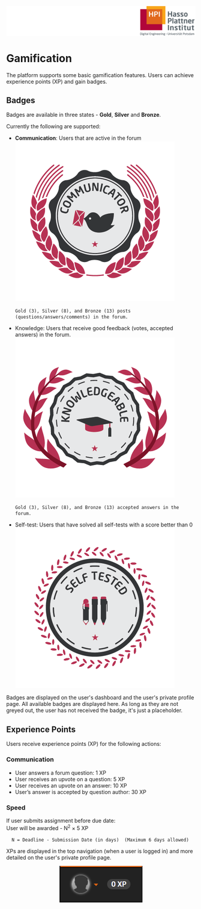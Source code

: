 ![HPI Logo](img/HPI_Logo.png)

# Gamification

The platform supports some basic gamification features. Users can achieve experience points (XP) and gain badges.

## Badges  

Badges are available in three states - **Gold**, **Silver** and **Bronze**.  

Currently the following are supported:

- **Communication**: Users that are active in the forum
![communication badge](img/14/communicator_0.png)  

      Gold (3), Silver (8), and Bronze (13) posts (questions/answers/comments) in the forum.

- Knowledge: Users that receive good feedback (votes, accepted answers) in the forum.
![communication badge](img/14/knowledgeable_0.png)  

      Gold (3), Silver (8), and Bronze (13) accepted answers in the forum.
- Self-test: Users that have solved all self-tests with a score better than 0
![communication badge](img/14/self_tested_0.png)

Badges are displayed on the user's dashboard and the user's private profile page.
All available badges are displayed here. 
As long as they are not greyed out, the user has not received the badge, it's just a placeholder.


## Experience Points

Users receive experience points (XP) for the following actions:

### Communication

- User answers a forum question: 1 XP
- User receives an upvote on a question: 5 XP
- User receives an upvote on an answer: 10 XP
- User’s answer is accepted by question author: 30 XP

### Speed

If user submits assignment before due date:  
User will be awarded - N<sup>2</sup> × 5 XP  

      N = Deadline - Submission Date (in days)  (Maximum 6 days allowed) 

XPs are displayed in the top navigation (when a user is logged in) and more detailed on the user's private profile page.  

<center>

![XP](img/XP.png)
</center>

